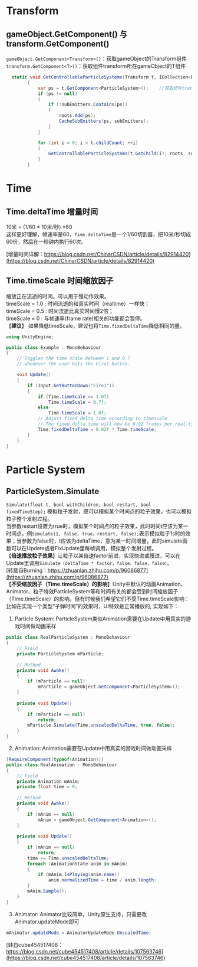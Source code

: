 # Transform
## gameObject.GetComponent<Transform>() 与 transform.GetComponent<T>()  
```gameObject.GetComponent<Transform>()```：获取gameObject的Transform组件  
```transform.GetComponent<T>()```：获取组件transform所在gameObject的T组件  
```c#
  static void GetControllableParticleSystems(Transform t, ICollection<ParticleSystem> roots, HashSet<ParticleSystem> subEmitters)
        {
            var ps = t.GetComponent<ParticleSystem>();    //获取组件transform所在gameObject的ParticleSystem组件
            if (ps != null)
            {
                if (!subEmitters.Contains(ps))
                {
                    roots.Add(ps);
                    CacheSubEmitters(ps, subEmitters);
                }
            }

            for (int i = 0; i < t.childCount; ++i)
            {
                GetControllableParticleSystems(t.GetChild(i), roots, subEmitters);
            }
        }
```  

# Time  
## Time.deltaTime 增量时间  
10米 = (1/60 * 10米/秒) *60  
这样更好理解，帧速率是60，```Time.deltaTime```是一个1/60切割器，把10米/秒切成60份，然后在一秒钟内执行60次。

[增量时间详解：https://blog.csdn.net/ChinarCSDN/article/details/82914420](https://blog.csdn.net/ChinarCSDN/article/details/82914420)  
## Time.timeScale 时间缩放因子 
缩放正在流逝的时间。可以用于慢动作效果。  
timeScale = 1.0 : 时间流逝的和真实时间（realtime）一样快；  
timeScale = 0.5 : 时间流逝比真实时间慢2倍；  
timeScale = 0   : 与帧速率(frame rate)相关的功能都会暂停。  
【**建议**】 如果降低timeScale，建议也将```Time.fixedDeltaTime```降低相同的量。  
```c#
using UnityEngine;

public class Example : MonoBehaviour
{
    // Toggles the time scale between 1 and 0.7
    // whenever the user hits the Fire1 button.

    void Update()
    {
        if (Input.GetButtonDown("Fire1"))
        {
            if (Time.timeScale == 1.0f)
                Time.timeScale = 0.7f;
            else
                Time.timeScale = 1.0f;
            // Adjust fixed delta time according to timescale
            // The fixed delta time will now be 0.02 frames per real-time second
            Time.fixedDeltaTime = 0.02f * Time.timeScale;
        }
    }
}
```
# Particle System  
## ParticleSystem.Simulate  
```Simulate(float t, bool withChildren, bool restart, bool fixedTimeStep);``` 模拟粒子发射，既可以模拟某个时间点的粒子效果，也可以模拟粒子整个发射过程。  
当参数restart设置为true时，模拟某个时间点的粒子效果，此时时间t应该为某一时间点，例```Simulate(1, false, true，restart, false);```表示模拟粒子1s时的效果；当参数为false时，t应该为deltaTime，意为某一时间增量，此时simulate函数可以在Update或者FixUpdate里每帧调用，模拟整个发射过程。  
【**倍速播放粒子效果**】让粒子以某倍速factor前进，实现快进或慢进，可以在Update里调用```Simulete（deltaTime * factor，false，false，false）```。  
[转载自Burning：https://zhuanlan.zhihu.com/p/96086877](https://zhuanlan.zhihu.com/p/96086877)  
【**不受缩放因子（Time.timeScale）的影响**】Unity中默认的动画Animation、Animator、粒子特效ParticleSystem等和时间有关的都会受到时间缩放因子（Time.timeScale）的影响。但有时候我们希望它们不受Time.timeScale影响：比如在实现一个类型“子弹时间”的效果时，UI特效是正常播放的, 实现如下：  
1. Particle System: ParticleSystem类似Animation需要在Update中用真实的游戏时间做动画采样  
```c#
public class RealParticleSystem : MonoBehaviour
{
    // Field
    private ParticleSystem mParticle;
 
    // Method
    private void Awake()
    {
        if (mParticle == null)
            mParticle = gameObject.GetComponent<ParticleSystem>();
    }
 
    private void Update()
    {
        if (mParticle == null)
            return;
        mParticle.Simulate(Time.unscaledDeltaTime, true, false);
    }
}
```  
2. Animation: Animation需要在Update中用真实的游戏时间做动画采样  
```c#
[RequireComponent(typeof(Animation))]
public class RealAnimation : MonoBehaviour
{
    // Field
    private Animation mAnim;
    private float time = 0;
 
    // Method
    private void Awake()
    {
        if (mAnim == null)
            mAnim = gameObject.GetComponent<Animation>();
    }
 
    private void Update()
    {
        if (mAnim == null)
            return;
        time += Time.unscaledDeltaTime;
        foreach (AnimationState anim in mAnim)
        {
            if (mAnim.IsPlaying(anim.name))
                anim.normalizedTime = time / anim.length;
        }
        mAnim.Sample();
    }
}
```
3. Animator: Animator比较简单，Unity原生支持，只需更改Animator.updateMode即可  
```c#
mAnimator.updateMode = AnimatorUpdateMode.UnscaledTime;
```  
[转自cube454517408：https://blog.csdn.net/cube454517408/article/details/107563746](https://blog.csdn.net/cube454517408/article/details/107563746)

